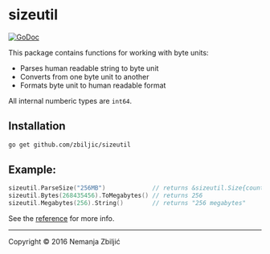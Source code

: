 # sizeutil

[![GoDoc](https://godoc.org/github.com/zbiljic/sizeutil?status.svg)](https://godoc.org/github.com/zbiljic/sizeutil)

This package contains functions for working with byte units:

*   Parses human readable string to byte unit
*   Converts from one byte unit to another
*   Formats byte unit to human readable format

All internal numberic types are `int64`.

## Installation

```bash
go get github.com/zbiljic/sizeutil
```

## Example:

```go
sizeutil.ParseSize("256MB")             // returns &sizeutil.Size{count: 256, unit: 8388608}
sizeutil.Bytes(268435456).ToMegabytes() // returns 256
sizeutil.Megabytes(256).String()        // returns "256 megabytes"
```

See the [reference][] for more info.

[reference]: http://godoc.org/github.com/zbiljic/sizeutil

---

Copyright © 2016 Nemanja Zbiljić
